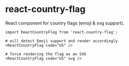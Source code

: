 # react-country-flag

React component for country flags (emoji & svg support).

```
import ReactCountryFlag from 'react-country-flag';

# will detect Emoji support and render accordingly
<ReactCountryFlag code="US" />

# force rendering the flag as an SVG
<ReactCountryFlag code="US" svg />
```
